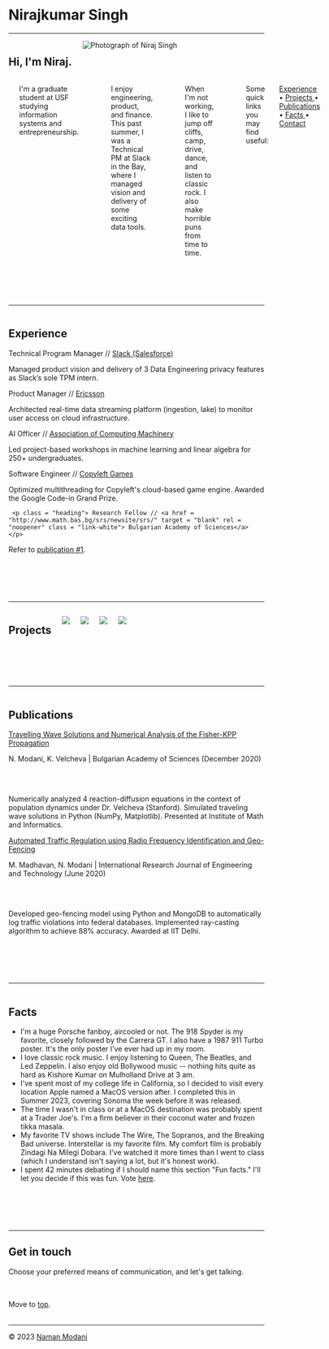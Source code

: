 

<!--Personal Website-->






<!doctype html>


<html lang = "en">






<!--Head-->






<head>






<!--Meta-->


<meta charset= "utf-8">


<title> Nirajkumar Singh</title>


<meta name = "author" content= "Niraj  Singh">


<meta name = "viewport" content= "width=device-width, initial-scale = 1">


<meta name = "description" content = "Personal Portfolio Website">






<!--CSS files-->


<link rel = "stylesheet" href = "css/normalize.css" async preload>


<link rel = "stylesheet" href = "css/style.css" async>






<!--Icons-->


<link rel = "stylesheet" href = "https://cdnjs.cloudflare.com/ajax/libs/font-awesome/4.7.0/css/font-awesome.min.css">






<!--Favicon-->


<link rel = "icon" type= "image/png" href = "images/favicon.png" async>






<!--JS files-->


<script src="https://cdn.jsdelivr.net/particles.js/2.0.0/particles.min.js"></script>






</head>






<!--Body-->






<body>






<div id = "particles-js">


<a name = "top"></a>






<!--Logo-->


<div class = "row">


<div class = "logo" title = "Nirajkumar Singh"></div>


</div>






<h1> Nirajkumar Singh</h1>


</div>






<script type = "text/javascript" src = "js/particles.js"></script>


<script type = "text/javascript" src = "js/app.js"></script>






<!--Container-->


<div class = "container">






<!--Image + About Me-->


<div class = "row">


<hr>


</div>






<div class = "row">






<div class = "six columns">


<div class = "row">


<h2> Hi, I'm Niraj. </h2>


</div>


<img src = "images/pp.jpeg" id= "me" alt = "Photograph of Niraj Singh">


</div>






<div class = "six columns">


<p class = "space">


I'm a graduate student at USF studying information systems and entrepreneurship.


</p>


<p>


I enjoy engineering, product, and finance. This past summer, I was a Technical PM at Slack in the Bay, where I managed vision and delivery of some exciting data tools.


</p>


<p>


When I'm not working, I like to jump off cliffs, camp, drive, dance, and listen to classic rock. I also make horrible puns from time to time.


</p>


<p>


Some quick links you may find useful:


<a href = "#exp" class = "link"> Experience </a> • <a href = "#proj" class = "link"> Projects </a> • <a href = "#pub" class = "link"> Publications </a> • <a href = "#facts" class = "link"> Facts </a> • <a href = "#cont" class = "link"> Contact </a>


</p>


</div>






</div>






<!--Experience-->


<div class = "row" style= "margin-top:5rem;">


<a name = "exp"><hr></a>


</div>






<div class = "row">


<div class = "twelve columns">


<div class = "row">






<h2><b> Experience </b></h2>






<p class = "heading"> Technical Program Manager // <a href = "https://www.slack.com" target = "blank" rel = "noopener" class = "link-white"> Slack (Salesforce)</a> </p>






<p> Managed product vision and delivery of 3 Data Engineering privacy features as Slack’s sole TPM intern.






<p class = "heading"> Product Manager // <a href = "https://www.ericsson.com/en" target = "blank" rel = "noopener" class = "link-white"> Ericsson </a> </p>






<p> Architected real-time data streaming platform (ingestion, lake) to monitor user access on cloud infrastructure.






<p class = "heading"> AI Officer // <a href = "https://www.ericsson.com/en" target = "blank" rel = "noopener" class = "link-white"> Association of Computing Machinery </a> </p>






<p> Led project-based workshops in machine learning and linear algebra for 250+ undergraduates.






<p class = "heading"> Software Engineer // <a href = "https://codein.withgoogle.com/archive/2019/" target = "blank" rel = "noopener" class = "link-white"> Copyleft Games </a></p>






<p> Optimized multithreading for Copyleft's cloud-based game engine. Awarded the Google Code-in Grand Prize.






	 <p class = "heading"> Research Fellow // <a href = "http://www.math.bas.bg/srs/newsite/srs/" target = "blank" rel = "noopener" class = "link-white"> Bulgarian Academy of Sciences</a> </p>






<p> Refer to <a href = "#pub" class = "link">publication #1</a>.






</div>


</div>


</div>






<!--Projects-->


<div class = "row" style= "margin-top:5rem;">


<a name = "proj"><hr></a>


</div>






<div class = "row">


<div class = "row">


<div class = "twelve columns">






<h2><b> Projects </b></h2>






<!--Denotia-->


<div class = "projectleft">


<div class = "projectimage">


<a href = "<>" target = "blank" rel = "noopener" class = "link-white"><img class = "img" src = "<>"/></a>


</div>


</div>






<!--Elixir-->


<div class = "projectright">


<div class = "projectimage">


<a href = "<>" target = "blank" rel = "noopener" class = "link-white"><img class = "img" src = "<>"/></a>


</div>


</div>






<!--Matter Node-->


<div class = "projectleft">


<div class = "projectimage">


<a href = "<>" target = "blank" rel = "noopener" class = "link-white"><img class = "img" src = "<>"/></a>


</div>


</div>






<!--reSTEM-->


<div class = "projectright">


<div class = "projectimage">


<a href = "<>" target = "blank" rel = "noopener" class = "link-white"><img class = "img" src = "<>"/></a>


</div>


</div>






</div>


</div>


</div>






<!--Publications-->


<div class = "row" style= "margin-top:5rem">


<a name = "pub"><hr></a>


</div>






<div class = "row">


<div class = "twelve columns">


<div class = "row">


<h2><b> Publications </b></h2>






<p class = "heading"><a href = "<>" target = "blank" rel = "noopener" class = "link-white">Travelling Wave Solutions and Numerical Analysis of the Fisher-KPP Propagation</a></p>


<p> N. Modani, K. Velcheva | Bulgarian Academy of Sciences (December 2020)


<br><br>


Numerically analyzed 4 reaction-diffusion equations in the context of population dynamics under Dr. Velcheva (Stanford). Simulated traveling wave solutions in Python (NumPy, Matplotlib). Presented at Institute of Math and Informatics.






<p class = "heading"><a href = "<>" target = "blank" rel = "noopener" class = "link-white"> Automated Traffic Regulation using Radio Frequency Identification and Geo-Fencing</a></p>


<p> M. Madhavan, N. Modani | International Research Journal of Engineering and Technology (June 2020)


<br><br>


Developed geo-fencing model using Python and MongoDB to automatically log traffic violations into federal databases. Implemented ray-casting algorithm to achieve 88% accuracy. Awarded at IIT Delhi.


</div>


</div>


</div>






<!--Facts-->


<div class = "row" style= "margin-top:5rem;">


<a name = "facts"><hr></a>


</div>






<div class = "row">


<div class = "twelve columns">


<div class = "row">






<h2><b> Facts </b></h2>






<ul class = "list">


<li> I'm a huge Porsche fanboy, aircooled or not. The 918 Spyder is my favorite, closely followed by the Carrera GT. I also have a 1987 911 Turbo poster. It's the only poster I've ever had up in my room.


<li> I love classic rock music. I enjoy listening to Queen, The Beatles, and Led Zeppelin. I also enjoy old Bollywood music -- nothing hits quite as hard as Kishore Kumar on Mulholland Drive at 3 am.


<li> I've spent most of my college life in California, so I decided to visit every location Apple named a MacOS version after. I completed this in Summer 2023, covering Sonoma the week before it was released.


<li> The time I wasn't in class or at a MacOS destination was probably spent at a Trader Joe's. I'm a firm believer in their coconut water and frozen tikka masala.


<li> My favorite TV shows include The Wire, The Sopranos, and the Breaking Bad universe. Interstellar is my favorite film. My comfort film is probably Zindagi Na Milegi Dobara. I've watched it more times than I went to class (which I understand isn't saying a lot, but it's honest work).


<li> I spent 42 minutes debating if I should name this section "Fun facts." I'll let you decide if this was fun. Vote <a href = "https://www.youtube.com/watch?v=dQw4w9WgXcQ" targer = "blank">here</a>.


</ul>






</div>


</div>


</div>






<!--Contact-->


<div class = "row" style = "margin-top:5rem;">


<a name = "cont"><hr></a>


<h2> Get in touch </h2>






<p id = 'communication'> Choose your preferred means of communication, and let's get talking. </p>






<a href = "mailto:nirajkumarsingh@usf.edu" class = "fa fa-envelope fa-lg" target = "blank"></a>


<a href = "https://github.com/singhnirajk" class = "fa fa-github fa-lg" target = "blank"></a>


<a href = "https://www.linkedin.com/in/niraj08/" class = "fa fa-linkedin fa-lg" target = "blank"></a>


<a href = "<>" class = "fa fa-behance fa-lg" target = "blank"></a>


<a href = "<>" class = "fa fa-instagram fa-lg" target = "blank"></a>


<a href = "<>" class = "fa fa-facebook fa-lg" target = "blank"></a>


<a href = "<>" class = "fa fa-twitter fa-lg" target = "blank"></a>


<a href = "<>" class = "fa fa-telegram fa-lg" target = "blank"></a>






<br>


<p style= "margin-top: 1rem;"> Move to <a href = "#top" class = "link"> top</a>.</p>


</div>






<div class = "row" style= "margin-top: 2rem;">


<hr class = "f">


<div class = "footer">


&copy; 2023 <a href= "mailto:modani.naman@gmail.com" class = "link"> Naman Modani</a>


</div>


</div>


</div>


</div>






<!-- Global site tag (gtag.js) - Google Analytics -->


<script async src="https://www.googletagmanager.com/gtag/js?id=UA-171657083-1"></script>


<script>


window.dataLayer = window.dataLayer || [];


function gtag(){dataLayer.push(arguments);}


gtag('js', new Date());






gtag('config', 'UA-171657083-1');


</script>






</body>


</html>






